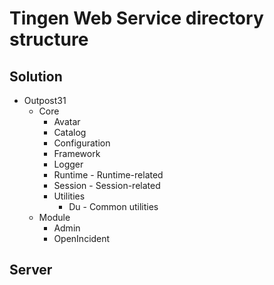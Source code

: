 # Tingen Web Service directory structure

## Solution

* Outpost31
  * Core
    * Avatar
    * Catalog
    * Configuration
    * Framework
    * Logger
    * Runtime - Runtime-related
    * Session - Session-related
    * Utilities
      * Du - Common utilities
  * Module
    * Admin
    * OpenIncident



## Server

